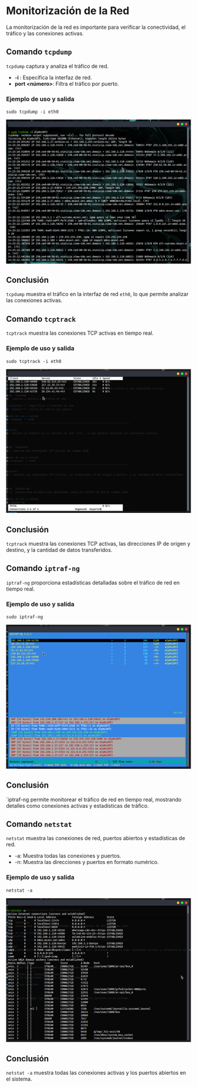 # Monitorización de la Red
La monitorización de la red es importante para verificar la conectividad, el tráfico y las conexiones activas.

## Comando `tcpdump`
`tcpdump` captura y analiza el tráfico de red.

- **-i <interfaz>**: Especifica la interfaz de red.
- **port <número>**: Filtra el tráfico por puerto.

### Ejemplo de uso y salida
    sudo tcpdump -i eth0
![](https://github.com/xDaMoDzZ/MONITORIZACION/blob/master/img/tcpdump.png)

## Conclusión
`tcpdump` muestra el tráfico en la interfaz de red `eth0`, lo que permite analizar las conexiones activas.



## Comando `tcptrack`
`tcptrack` muestra las conexiones TCP activas en tiempo real.

### Ejemplo de uso y salida
    sudo tcptrack -i eth0
![](https://github.com/xDaMoDzZ/MONITORIZACION/blob/master/img/tcptrack.png)

## Conclusión
`tcptrack` muestra las conexiones TCP activas, las direcciones IP de origen y destino, y la cantidad de datos transferidos.



## Comando `iptraf-ng`
`iptraf-ng` proporciona estadísticas detalladas sobre el tráfico de red en tiempo real.

### Ejemplo de uso y salida
    sudo iptraf-ng
![](https://github.com/xDaMoDzZ/MONITORIZACION/blob/master/img/iptraf-ng.png)

## Conclusión
`iptraf-ng permite monitorear el tráfico de red en tiempo real, mostrando detalles como conexiones activas y estadísticas de tráfico.



## Comando `netstat`
`netstat` muestra las conexiones de red, puertos abiertos y estadísticas de red.

- -a: Muestra todas las conexiones y puertos.
- -n: Muestra las direcciones y puertos en formato numérico.

### Ejemplo de uso y salida
    netstat -a
![](https://github.com/xDaMoDzZ/MONITORIZACION/blob/master/img/netstat.png)

## Conclusión
`netstat -a` muestra todas las conexiones activas y los puertos abiertos en el sistema.
